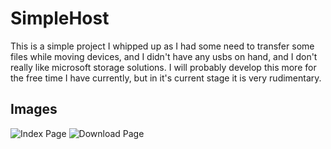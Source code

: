 # SimpleHost

This is a simple project I whipped up as I had some need to transfer some files while moving devices, and I didn't have any usbs on hand, and I don't really like microsoft storage solutions.
I will probably develop this more for the free time I have currently, but in it's current stage it is very rudimentary.

## Images
![Index Page](https://i.ibb.co/rQ9CKfV/image.png)
![Download Page](https://i.ibb.co/syRwF4R/image.png)

